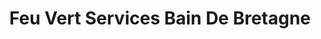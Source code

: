 ---
title: "Feu Vert Services Bain De Bretagne"
url: /bain-de-bretagne/feu-vert-services-bain-de-bretagne/
shop: Autowerkstatt
---